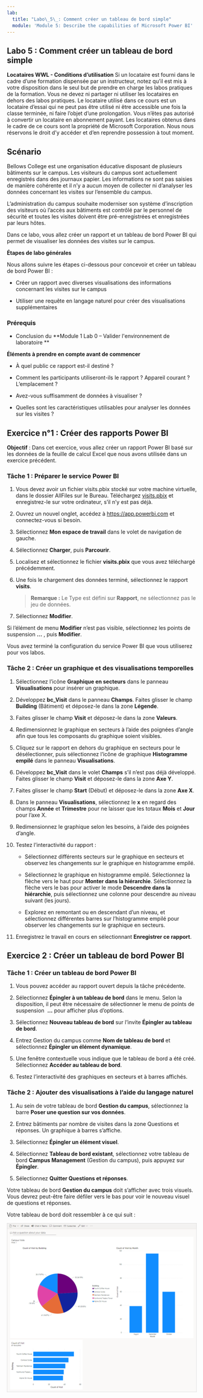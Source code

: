 ```yaml
---
lab:
  title: "Labo\_5\_: Comment créer un tableau de bord simple"
  module: 'Module 5: Describe the capabilities of Microsoft Power BI'
---
```


## Labo 5 : Comment créer un tableau de bord simple

**Locataires WWL - Conditions d’utilisation** Si un locataire est fourni dans le cadre d’une formation dispensée par un instructeur, notez qu’il est mis à votre disposition dans le seul but de prendre en charge les labos pratiques de la formation. Vous ne devez ni partager ni utiliser les locataires en dehors des labos pratiques. Le locataire utilisé dans ce cours est un locataire d’essai qui ne peut pas être utilisé ni être accessible une fois la classe terminée, ni faire l’objet d’une prolongation. Vous n’êtes pas autorisé à convertir un locataire en abonnement payant. Les locataires obtenus dans le cadre de ce cours sont la propriété de Microsoft Corporation. Nous nous réservons le droit d’y accéder et d’en reprendre possession à tout moment. 

## Scénario

Bellows College est une organisation éducative disposant de plusieurs bâtiments sur le campus. Les visiteurs du campus sont actuellement enregistrés dans des journaux papier. Les informations ne sont pas saisies de manière cohérente et il n’y a aucun moyen de collecter ni d’analyser les données concernant les visites sur l’ensemble du campus.

L’administration du campus souhaite moderniser son système d’inscription des visiteurs où l’accès aux bâtiments est contrôlé par le personnel de sécurité et toutes les visites doivent être pré-enregistrées et enregistrées par leurs hôtes.

Dans ce labo, vous allez créer un rapport et un tableau de bord Power BI qui permet de visualiser les données des visites sur le campus.

**Étapes de labo générales**

Nous allons suivre les étapes ci-dessous pour concevoir et créer un tableau de bord Power BI :

- Créer un rapport avec diverses visualisations des informations concernant les visites sur le campus

- Utiliser une requête en langage naturel pour créer des visualisations supplémentaires

### Prérequis

- Conclusion du **Module 1 Lab 0 – Valider l'environnement de laboratoire **

**Éléments à prendre en compte avant de commencer**

- À quel public ce rapport est-il destiné ?

- Comment les participants utiliseront-ils le rapport ? Appareil courant ? L’emplacement ?

- Avez-vous suffisamment de données à visualiser ?

- Quelles sont les caractéristiques utilisables pour analyser les données sur les visites ?

## Exercice n°1 : Créer des rapports Power BI

**Objectif** : Dans cet exercice, vous allez créer un rapport Power BI basé sur les données de la feuille de calcul Excel que nous avons utilisée dans un exercice précédent.

### Tâche 1 : Préparer le service Power BI

1. Vous devez avoir un fichier visits.pbix stocké sur votre machine virtuelle, dans le dossier AllFiles sur le Bureau. Téléchargez [visits.pbix](https://github.com/MicrosoftLearning/PL-900-Microsoft-Power-Platform-Fundamentals/raw/master/Allfiles/visits.pbix) et enregistrez-le sur votre ordinateur, s’il n’y est pas déjà.

1. Ouvrez un nouvel onglet, accédez à https://app.powerbi.com et connectez-vous si besoin.

1. Sélectionnez **Mon espace de travail** dans le volet de navigation de gauche.

1. Sélectionnez **Charger**, puis **Parcourir**.

1. Localisez et sélectionnez le fichier **visits.pbix** que vous avez téléchargé précédemment.

1. Une fois le chargement des données terminé, sélectionnez le rapport **visits**.

    >**Remarque :** Le Type est défini sur **Rapport**, ne sélectionnez pas le jeu de données.

1. Sélectionnez **Modifier**.

Si l’élément de menu **Modifier** n’est pas visible, sélectionnez les points de suspension **…** , puis **Modifier**.

Vous avez terminé la configuration du service Power BI que vous utiliserez pour vos labos.

### Tâche 2 : Créer un graphique et des visualisations temporelles

1. Sélectionnez l’icône **Graphique en secteurs** dans le panneau **Visualisations** pour insérer un graphique.

1. Développez **bc_Visit** dans le panneau **Champs**. Faites glisser le champ **Building** (Bâtiment) et déposez-le dans la zone **Légende**.

1. Faites glisser le champ **Visit** et déposez-le dans la zone **Valeurs**.

1. Redimensionnez le graphique en secteurs à l’aide des poignées d’angle afin que tous les composants du graphique soient visibles.

1. Cliquez sur le rapport en dehors du graphique en secteurs pour le désélectionner, puis sélectionnez l’icône de graphique **Histogramme empilé** dans le panneau **Visualisations**.

1. Développez **bc_Visit** dans le volet **Champs** s’il n’est pas déjà développé. Faites glisser le champ **Visit** et déposez-le dans la zone **Axe Y**.

1. Faites glisser le champ **Start** (Début) et déposez-le dans la zone **Axe X**.

1. Dans le panneau **Visualisations**, sélectionnez le **x** en regard des champs **Année** et **Trimestre** pour ne laisser que les totaux **Mois** et **Jour** pour l’axe X.

1. Redimensionnez le graphique selon les besoins, à l’aide des poignées d’angle.

1. Testez l’interactivité du rapport :

    - Sélectionnez différents secteurs sur le graphique en secteurs et observez les changements sur le graphique en histogramme empilé.

    - Sélectionnez le graphique en histogramme empilé. Sélectionnez la flèche vers le haut pour **Monter dans la hiérarchie**. Sélectionnez la flèche vers le bas pour activer le mode **Descendre dans la hiérarchie**, puis sélectionnez une colonne pour descendre au niveau suivant (les jours).

    - Explorez en remontant ou en descendant d’un niveau, et sélectionnez différentes barres sur l’histogramme empilé pour observer les changements sur le graphique en secteurs.

1. Enregistrez le travail en cours en sélectionnant **Enregistrer ce rapport**.

## Exercice 2 : Créer un tableau de bord Power BI

### Tâche 1 : Créer un tableau de bord Power BI

1. Vous pouvez accéder au rapport ouvert depuis la tâche précédente.

1. Sélectionnez **Épingler à un tableau de bord** dans le menu. Selon la disposition, il peut être nécessaire de sélectionner le menu de points de suspension  **…** pour afficher plus d’options.

1. Sélectionnez **Nouveau tableau de bord** sur l’invite **Épingler au tableau de bord**.

1. Entrez Gestion du campus comme **Nom de tableau de bord** et sélectionnez **Épingler un élément dynamique**.

1. Une fenêtre contextuelle vous indique que le tableau de bord a été créé. Sélectionnez **Accéder au tableau de bord**.

1. Testez l’interactivité des graphiques en secteurs et à barres affichés.

### Tâche 2 : Ajouter des visualisations à l’aide du langage naturel

1. Au sein de votre tableau de bord **Gestion du campus**, sélectionnez la barre **Poser une question sur vos données**.

1. Entrez bâtiments par nombre de visites dans la zone Questions et réponses. Un graphique à barres s’affiche.

1. Sélectionnez **Épingler un élément visuel**.

1. Sélectionnez **Tableau de bord existant**, sélectionnez votre tableau de bord **Campus Management** (Gestion du campus), puis appuyez sur **Épingler**.

1. Sélectionnez **Quitter Questions et réponses**.

Votre tableau de bord **Gestion du campus** doit s’afficher avec trois visuels. Vous devrez peut-être faire défiler vers le bas pour voir le nouveau visuel de questions et réponses.

Votre tableau de bord doit ressembler à ce qui suit :

[![Capture d’écran du tableau de bord qui vient d’être créé](media/lab-5-power-bi-01.png)](https://github.com/MicrosoftLearning/PL-900-Microsoft-Power-Platform-Fundamentals/blob/master/Instructions/Labs/media/5-powerbi-result.png)

 
